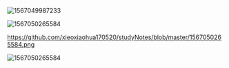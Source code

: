 ![1567049987233](C:\Users\Administrator\AppData\Roaming\Typora\typora-user-images\1567049987233.png)

![1567050265584](C:\Users\Administrator\Desktop\笔记\1567050265584.png)

https://github.com/xieoxiaohua170520/studyNotes/blob/master/1567050265584.png

![1567050265584](https://github.com/xieoxiaohua170520/studyNotes/blob/master/1567050265584.png)


